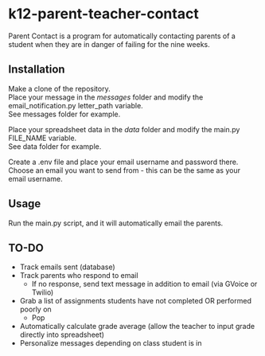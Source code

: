# k12-parent-teacher-contact

Parent Contact is a program for automatically contacting parents of a student when they are in danger of failing for the
nine weeks.

## Installation

Make a clone of the repository.  
Place your message in the *messages* folder and modify the email_notification.py letter_path variable.  
See messages folder for example.

Place your spreadsheet data in the *data* folder and modify the main.py FILE_NAME variable.  
See data folder for example.

Create a .env file and place your email username and password there. Choose an email you want to send from - this can be
the same as your email username.

## Usage

Run the main.py script, and it will automatically email the parents.

## TO-DO

- Track emails sent (database)
- Track parents who respond to email
  - If no response, send text message in addition to email (via GVoice or Twilio)
- Grab a list of assignments students have not completed OR performed poorly on
  - Pop
- Automatically calculate grade average (allow the teacher to input grade directly into spreadsheet)
- Personalize messages depending on class student is in
